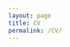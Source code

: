 ```yaml
---
layout: page
title: CV
permalink: /CV/
---
```



<object class="pdf" 
            data="./CV/PenseriniCV_20240527.pdf"
            width=""
            height="">
</object>
